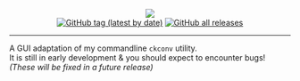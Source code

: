 <p align="center"><img src="https://i.imgur.com/zqOptUJ.png"><br /><a href="https://github.com/radj307/ckconv-gui/tags"><img alt="GitHub tag (latest by date)" src="https://img.shields.io/github/v/tag/radj307/ckconv-gui?color=ffffff&label=Current%20Version&logo=github&style=flat-square"></a>&nbsp<a href="https://github.com/radj307/ckconv-gui/releases"><img alt="GitHub all releases" src="https://img.shields.io/github/downloads/radj307/ckconv-gui/total?color=ffffff&logo=github&style=flat-square"></a></p><hr/>

A GUI adaptation of my commandline `ckconv` utility.  
It is still in early development & you should expect to encounter bugs! *(These will be fixed in a future release)*
